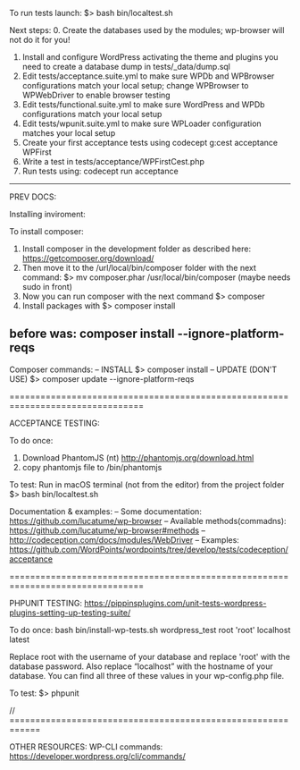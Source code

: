 To run tests launch:
$> bash bin/localtest.sh



Next steps:
0. Create the databases used by the modules; wp-browser will not do it for you!
1. Install and configure WordPress activating the theme and plugins you need to create a database dump in tests/_data/dump.sql
2. Edit tests/acceptance.suite.yml to make sure WPDb and WPBrowser configurations match your local setup; change WPBrowser to WPWebDriver to enable browser testing
3. Edit tests/functional.suite.yml to make sure WordPress and WPDb configurations match your local setup
4. Edit tests/wpunit.suite.yml to make sure WPLoader configuration matches your local setup
5. Create your first acceptance tests using codecept g:cest acceptance WPFirst
6. Write a test in tests/acceptance/WPFirstCest.php
7. Run tests using: codecept run acceptance
 ---

 PREV DOCS:

 Installing inviroment:

To install composer:
1. Install composer in the development folder as described here: https://getcomposer.org/download/
2. Then move it to the /url/local/bin/composer folder with the next command: $> mv composer.phar /usr/local/bin/composer (maybe needs sudo in front)
3. Now you can run composer with the next command $> composer
4. Install packages with $> composer install
## before was: composer install --ignore-platform-reqs

Composer commands:
– INSTALL $> composer install
– UPDATE (DON'T USE) $> composer update --ignore-platform-reqs

================================================================================

ACCEPTANCE TESTING:

To do once:
1. Download PhantomJS (nt) http://phantomjs.org/download.html
2. copy phantomjs file to /bin/phantomjs

To test:
Run in macOS terminal (not from the editor) from the project folder
$> bash bin/localtest.sh

Documentation & examples:
– Some documentation: https://github.com/lucatume/wp-browser
– Available methods(commadns): https://github.com/lucatume/wp-browser#methods
– http://codeception.com/docs/modules/WebDriver
– Examples: https://github.com/WordPoints/wordpoints/tree/develop/tests/codeception/acceptance

================================================================================

PHPUNIT TESTING:
https://pippinsplugins.com/unit-tests-wordpress-plugins-setting-up-testing-suite/

To do once:
bash bin/install-wp-tests.sh wordpress_test root 'root' localhost latest

Replace root with the username of your database and
replace 'root' with the database password.
Also replace “localhost” with the hostname of your database.
You can find all three of these values in your wp-config.php file.

To test:
$> phpunit



// ============================================================

OTHER RESOURCES:
WP-CLI commands: https://developer.wordpress.org/cli/commands/
